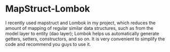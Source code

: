 # MapStruct-Lombok
I recently used mapstruct and Lombok in my project, which reduces the amount of mapping of regular similar data structures, such as from the model layer to entity (dao layer); Lombok helps us automatically generate getters, setters, constructors, and so on. It is very convenient to simplify the code and recommend you guys to use it.
